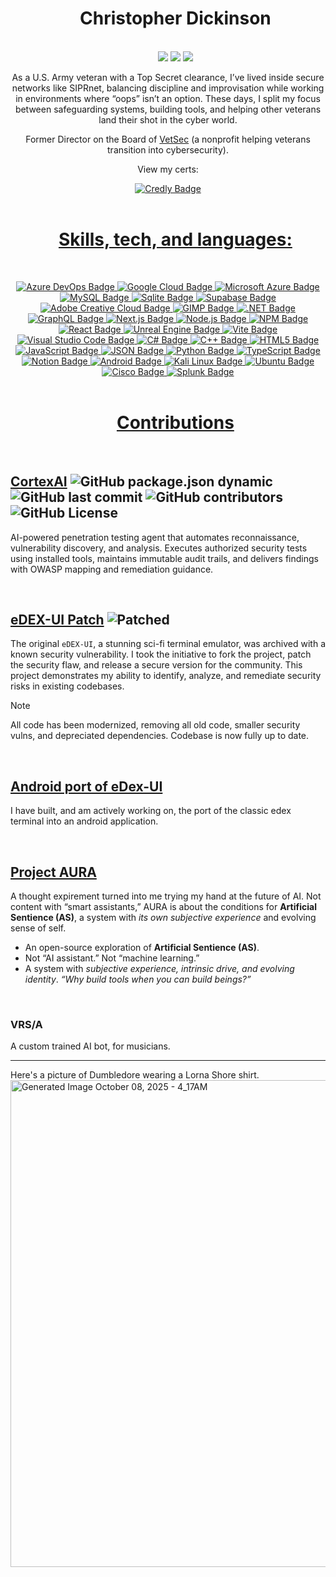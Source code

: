 <div id="user-content-toc">
  <ul align="center" style="list-style: none;">
    <summary>
      <h1>Christopher Dickinson</h1><br>
      <img src="https://img.shields.io/badge/Cybersecurity_Student-navy"> <img src="https://img.shields.io/badge/U.S.%20Army%20Veteran-forestgreen?style=flat&logo=army"> <img src="https://img.shields.io/badge/Top%20Secret_Clearance-firebrick?style=flat&logo=lock&logoColor=white">
    </summary>
  </ul>
</div>
<p align=center> As a U.S. Army veteran with a Top Secret clearance, I’ve lived inside secure networks like SIPRnet, balancing discipline and improvisation while working in environments where “oops” isn’t an option. These days, I split my focus between safeguarding systems, building tools, and helping other veterans land their shot in the cyber world.  
<p align=center>Former Director on the Board of <a href="https://vetsec.org">VetSec</a> (a nonprofit helping veterans transition into cybersecurity). 
<p align=center> View my certs:
<p align=center> <a href="https://www.credly.com/users/chrismdickinson">
  <img src="https://img.shields.io/badge/Credly-FF6B00?style=for-the-badge&logo=credly&logoColor=white" alt="Credly Badge">
<br>
  <br>
<div id="user-content-toc">
  <ul align="center" style="list-style: none;">
    <summary>
<h1 align=center>Skills, tech, and languages:</h1><br>
      </summary>
  </ul>
</div>
<p align=center <img src="https://img.shields.io/badge/Perplexity-1FB8CD?style=for-the-badge&logo=perplexity&logoColor=white" alt="Perplexity Badge"> <img src="https://img.shields.io/badge/Azure_DevOps-0078D7?style=for-the-badge&logo=azure-devops&logoColor=white" alt="Azure DevOps Badge"> <img src="https://img.shields.io/badge/Google_Cloud-4285F4?style=for-the-badge&logo=google-cloud&logoColor=white" alt="Google Cloud Badge"> <img src="https://img.shields.io/badge/microsoft%20azure-0089D6?style=for-the-badge&logo=microsoft-azure&logoColor=white" alt="Microsoft Azure Badge"> <img src="https://img.shields.io/badge/MySQL-005C84?style=for-the-badge&logo=mysql&logoColor=white" alt="MySQL Badge"> <img src="https://img.shields.io/badge/Sqlite-003B57?style=for-the-badge&logo=sqlite&logoColor=white" alt="Sqlite Badge"> <img src="https://img.shields.io/badge/Supabase-181818?style=for-the-badge&logo=supabase&logoColor=white" alt="Supabase Badge"> <img src="https://img.shields.io/badge/Adobe%20Creative%20Cloud-DA1F26?style=for-the-badge&logo=Adobe%20Creative%20Cloud&logoColor=white" alt="Adobe Creative Cloud Badge"> <img src="https://img.shields.io/badge/gimp-5C5543?style=for-the-badge&logo=gimp&logoColor=white" alt="GIMP Badge"> <img src="https://img.shields.io/badge/.NET-512BD4?style=for-the-badge&logo=dotnet&logoColor=white" alt=".NET Badge"> <img src="https://img.shields.io/badge/GraphQl-E10098?style=for-the-badge&logo=graphql&logoColor=white" alt="GraphQL Badge"> <img src="https://img.shields.io/badge/next%20js-000000?style=for-the-badge&logo=nextdotjs&logoColor=white" alt="Next.js Badge"> <img src="https://img.shields.io/badge/Node%20js-339933?style=for-the-badge&logo=nodedotjs&logoColor=white" alt="Node.js Badge"> <img src="https://img.shields.io/badge/npm-CB3837?style=for-the-badge&logo=npm&logoColor=white" alt="NPM Badge"> <img src="https://img.shields.io/badge/React-20232A?style=for-the-badge&logo=react&logoColor=61DAFB" alt="React Badge"> <img src="https://img.shields.io/badge/-Unreal%20Engine-313131?style=for-the-badge&logo=unreal-engine&logoColor=white" alt="Unreal Engine Badge"> <img src="https://img.shields.io/badge/Vite-B73BFE?style=for-the-badge&logo=vite&logoColor=FFD62E" alt="Vite Badge"> <img src="https://img.shields.io/badge/Visual_Studio_Code-0078D4?style=for-the-badge&logo=visual%20studio%20code&logoColor=white" alt="Visual Studio Code Badge"> <img src="https://img.shields.io/badge/C%23-239120?style=for-the-badge&logo=csharp&logoColor=white" alt="C# Badge"> <img src="https://img.shields.io/badge/C%2B%2B-00599C?style=for-the-badge&logo=c%2B%2B&logoColor=white" alt="C++ Badge"> <img src="https://img.shields.io/badge/HTML5-E34F26?style=for-the-badge&logo=html5&logoColor=white" alt="HTML5 Badge"> <img src="https://img.shields.io/badge/JavaScript-323330?style=for-the-badge&logo=javascript&logoColor=F7DF1E" alt="JavaScript Badge"> <img src="https://img.shields.io/badge/json-5E5C5C?style=for-the-badge&logo=json&logoColor=white" alt="JSON Badge"> <img src="https://img.shields.io/badge/Python-FFD43B?style=for-the-badge&logo=python&logoColor=blue" alt="Python Badge"> <img src="https://img.shields.io/badge/TypeScript-007ACC?style=for-the-badge&logo=typescript&logoColor=white" alt="TypeScript Badge"> <img src="https://img.shields.io/badge/Notion-000000?style=for-the-badge&logo=notion&logoColor=white" alt="Notion Badge"> <img src="https://img.shields.io/badge/Android-3DDC84?style=for-the-badge&logo=android&logoColor=white" alt="Android Badge"> <img src="https://img.shields.io/badge/Kali_Linux-557C94?style=for-the-badge&logo=kali-linux&logoColor=white" alt="Kali Linux Badge"> <img src="https://img.shields.io/badge/Ubuntu-E95420?style=for-the-badge&logo=ubuntu&logoColor=white" alt="Ubuntu Badge"> <img src="https://img.shields.io/badge/CISCO-1BA0D7?style=for-the-badge&logo=cisco&logoColor=white" alt="Cisco Badge"> <img src="https://img.shields.io/badge/Splunk-000000?style=for-the-badge&logo=Splunk&logoColor=white" alt="Splunk Badge">
<br>
<br>
  <div id="user-content-toc">
  <ul align="center" style="list-style: none;">
    <summary>
      <h1>Contributions</h1><br>
       </summary>
  </ul>
</div>

## [CortexAI](https://github.com/theelderemo/cortexai) ![GitHub package.json dynamic](https://img.shields.io/github/package-json/version/theelderemo/cortexai) ![GitHub last commit](https://img.shields.io/github/last-commit/theelderemo/cortexai) ![GitHub contributors](https://img.shields.io/github/contributors-anon/theelderemo/cortexai) ![GitHub License](https://img.shields.io/github/license/theelderemo/cortexai)
AI-powered penetration testing agent that automates reconnaissance, vulnerability discovery, and analysis. Executes authorized security tests using installed tools, maintains immutable audit trails, and delivers findings with OWASP mapping and remediation guidance.   

<br>

## **[eDEX-UI Patch](https://github.com/theelderemo/Edex-UI-android)** ![Patched](https://img.shields.io/badge/Security_Patch-%23FF2D20.svg)

The original `eDEX-UI`, a stunning sci-fi terminal emulator, was archived with a known security vulnerability. I took the initiative to fork the project, patch the security flaw, and release a secure version for the community. This project demonstrates my ability to identify, analyze, and remediate security risks in existing codebases. 
> [!NOTE]
> All code has been modernized, removing all old code, smaller security vulns, and depreciated dependencies. Codebase is now fully up to date.

<br>

## [Android port of eDex-UI](https://github.com/theelderemo/Edex-UI-android)

I have built, and am actively working on, the port of the classic edex terminal into an android application.

<br>

## **[Project AURA](https://github.com/theelderemo/Project-Aura)**
A thought expirement turned into me trying my hand at the future of AI. Not content with “smart assistants,” AURA is about the conditions for **Artificial Sentience (AS)**, a system with *its own subjective experience* and evolving sense of self. 
- An open-source exploration of **Artificial Sentience (AS)**.  
- Not “AI assistant.” Not “machine learning.”  
- A system with *subjective experience, intrinsic drive, and evolving identity*. 
*“Why build tools when you can build beings?”*

<br>

### **VRS/A**
A custom trained AI bot, for musicians.

---

Here's a picture of Dumbledore wearing a Lorna Shore shirt.
<img width="779" height="779" alt="Generated Image October 08, 2025 - 4_17AM" src="https://github.com/user-attachments/assets/9a2fa664-3e3f-41e6-a813-90ceef1801c6" />


